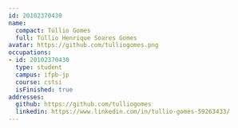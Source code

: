 ```yaml
---
id: 20102370430
name:
  compact: Túllio Gomes
  full: Túllio Henrique Soares Gomes
avatar: https://github.com/tulliogomes.png
occupations:
- id: 20102370430
  type: student
  campus: ifpb-jp
  course: cstsi
  isFinished: true
addresses:
  github: https://github.com/tulliogomes
  linkedin: https://www.linkedin.com/in/tullio-gomes-59263433/
---
```

